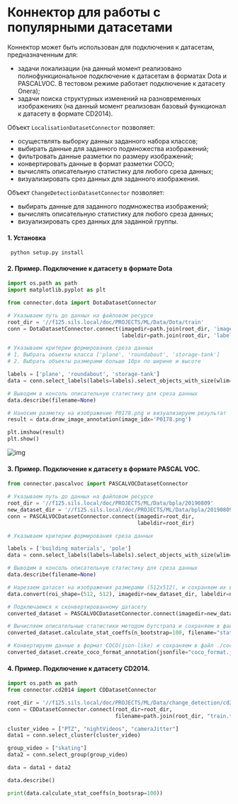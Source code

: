 # Коннектор для работы с популярными датасетами

Коннектор может быть использован для подключения к датасетам, предназначенным для:
- задачи локализации (на данный момент реализовано полнофункциональное подключение
к датасетам в форматах Dota и PASCALVOC. В тестовом режиме работает подключение к датасету Onera);
- задачи поиска структурных изменений на разновременных изображениях (на данный момент реализован базовый
функционал к датасету в формате CD2014).


Объект ```LocalisationDatasetConnector``` позволяет:
- осуществлять выборку данных заданного набора классов;
- выбирать данные для заданного подмножества изображений;
- фильтровать данные разметки по размеру изображений;
- конвертировать данные в формат разметки COCO;
- вычислять описательную статистику для любого среза данных;
- визуализировать срез данных для заданного изображения.

Объект ```ChangeDetectionDatasetConnector``` позволяет:
- выбирать данные для заданного подмножества изображений;
- вычислять описательную статистику для любого среза данных;
- визуализировать срез данных для заданной группы.

#### 1. Установка
``` python setup.py install```

#### 2. Пример. Подключение к датасету в формате Dota

```python
import os.path as path
import matplotlib.pyplot as plt

from connector.dota import DotaDatasetConnector

# Указываем путь до данных на файловом ресурсе
root_dir = '//f125.sils.local/doc/PROJECTS/ML/Data/Dota/train'
conn = DotaDatasetConnector.connect(imagedir=path.join(root_dir, 'images'),
                                    labeldir=path.join(root_dir, 'labelTxt'))

# Указываем критерии формирования среза данных
# 1. Выбрать объекты класса ['plane', 'roundabout', 'storage-tank']
# 2. Выбрать объекты размерами больше 10px по ширине и высоте

labels = ['plane', 'roundabout', 'storage-tank']
data = conn.select_labels(labels=labels).select_objects_with_size(wlim=(10, None), hlim=(10, None))

# Выводим в консоль описательную статистику для среза данных 
data.describe(filename=None)

# Наносим разметку на изображение P0178.png и визуализируем результат
result = data.draw_image_annotation(image_idx='P0178.png')

plt.imshow(result)
plt.show()
```
![img](doc/dota.png)

#### 3. Пример. Подключение к датасету в формате PASCAL VOC.

```python
from connector.pascalvoc import PASCALVOCDatasetConnector

# Указываем путь до данных на файловом ресурсе
root_dir = '//f125.sils.local/doc/PROJECTS/ML/Data/bpla/20190809'
new_dataset_dir = '//f125.sils.local/doc/PROJECTS/ML/Data/bpla/20190809/custom'
conn = PASCALVOCDatasetConnector.connect(imagedir=root_dir,
                                         labeldir=root_dir)

# Указываем критерии формирования среза данных

labels = ['building materials', 'pole']
data = conn.select_labels(labels=labels).select_objects_with_size(wlim=(10, None), hlim=(10, None))

# Выводим в консоль описательную статистику для среза данных 
data.describe(filename=None)

# Нарезаем датасет на изображения размерами (512х512), и сохраняем их в директорию new_dataset_dir
data.convert(roi_shape=(512, 512), imagedir=new_dataset_dir, labeldir=new_dataset_dir, rel_shift=0.5)

# Подключаемся к сконвертированному датасету
converted_dataset = PASCALVOCDatasetConnector.connect(imagedir=new_dataset_dir, labeldir=new_dataset_dir)

# Вычисляем описательные статистики методом бутстрапа и сохраняем в файл ./stat.coeffs
converted_dataset.calculate_stat_coeffs(n_bootstrap=100, filename="stat.coeffs")

# Конвертируем данные в формат COCO(json-like) и сохраняем в файл ./coco_format.json.
converted_dataset.create_coco_format_annotation(jsonfile="coco_format.json")

```
#### 4. Пример. Подключение к датасету CD2014.

```python
import os.path as path
from connector.cd2014 import CDDatasetConnector

root_dir = '//f125.sils.local/doc/PROJECTS/ML/Data/change_detection/cd2014'
conn = CDDatasetConnector.connect(root_dir=root_dir,
                                  filename=path.join(root_dir, "train.txt"))

cluster_video = ["PTZ", "nightVideos", "cameraJitter"]
data1 = conn.select_cluster(cluster_video)

group_video = ["skating"]
data2 = conn.select_group(group_video)

data = data1 + data2

data.describe()

print(data.calculate_stat_coeffs(n_bootsrap=100))
```



